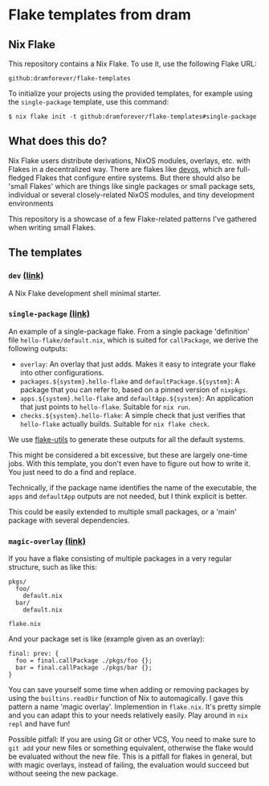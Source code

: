 # Flake templates from dram

## Nix Flake

This repository contains a Nix Flake. To use it, use the following Flake URL:

```plain
github:dramforever/flake-templates
```

To initialize your projects using the provided templates, for example using the
`single-package` template, use this command:

```console
$ nix flake init -t github:dramforever/flake-templates#single-package
```

## What does this do?

Nix Flake users distribute derivations, NixOS modules, overlays, etc. with
Flakes in a decentralized way. There are flakes like [devos], which are
full-fledged Flakes that configure entire systems. But there should also be
'small Flakes' which are things like single packages or small package sets,
individual or several closely-related NixOS modules, and tiny development
environments

[devos]: https://github.com/divnix/devos

This repository is a showcase of a few Flake-related patterns I've gathered when
writing small Flakes.

## The templates

### `dev` [(link)](dev)

A Nix Flake development shell minimal starter.

### `single-package` [(link)](single-package)

An example of a single-package flake. From a single package 'definition' file
`hello-flake/default.nix`, which is suited for `callPackage`, we derive the
following outputs:

- `overlay`: An overlay that just adds. Makes it easy to integrate your flake
  into other configurations.
- `packages.${system}.hello-flake` and `defaultPackage.${system}`: A package
  that you can refer to, based on a pinned version of `nixpkgs`.
- `apps.${system}.hello-flake` and `defaultApp.${system}`: An application
  that just points to `hello-flake`. Suitable for `nix run`.
- `checks.${system}.hello-flake`: A simple check that just verifies that
  `hello-flake` actually builds. Suitable for `nix flake check`.

We use [flake-utils] to generate these outputs for all the default systems.

[flake-utils]: https://github.com/numtide/flake-utils

This might be considered a bit excessive, but these are largely one-time jobs.
With this template, you don't even have to figure out how to write it. You just
need to do a find and replace.

Technically, if the package name identifies the name of the executable, the
`apps` and `defaultApp` outputs are not needed, but I think explicit is better.

This could be easily extended to multiple small packages, or a 'main' package
with several dependencies.

### `magic-overlay` [(link)](magic-overlay)

If you have a flake consisting of multiple packages in a very regular structure,
such as like this:

```plain
pkgs/
  foo/
    default.nix
  bar/
    default.nix

flake.nix
```

And your package set is like (example given as an overlay):

```
final: prev: {
  foo = final.callPackage ./pkgs/foo {};
  bar = final.callPackage ./pkgs/bar {};
}
```

You can save yourself some time when adding or removing packages by using the
`builtins.readDir` function of Nix to automagically. I gave this pattern a name
'magic overlay'. Implemention in `flake.nix`. It's pretty simple and you can
adapt this to your needs relatively easily. Play around in `nix repl` and have
fun!

Possible pitfall: If you are using Git or other VCS, You need to make sure to
`git add` your new files or something equivalent, otherwise the flake would be
evaluated without the new file. This is a pitfall for flakes in general, but
with magic overlays, instead of failing, the evaluation would succeed but
without seeing the new package.
